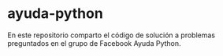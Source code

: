# ayuda-python
En este repositorio comparto el código de solución a problemas preguntados en el grupo de Facebook Ayuda Python.
